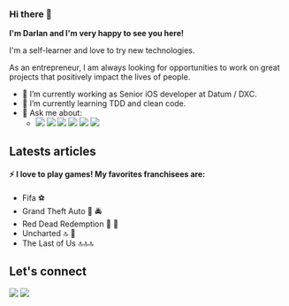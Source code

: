 ### Hi there 👋
**I'm Darlan and I'm very happy to see you here!**

I'm a self-learner and love to try new technologies.

As an entrepreneur, I am always looking for opportunities to work on great projects that positively impact the lives of people.

- 🔭 I’m currently working as Senior iOS developer at Datum / DXC.
- 🌱 I’m currently learning TDD and clean code.
- 💬 Ask me about:
   - <img src="https://img.shields.io/badge/iOS-000000?logo=ios&logoColor=white&style=for-the-badge" /> <img src="https://img.shields.io/badge/swift-%23FA7343.svg?&style=for-the-badge&logo=swift&logoColor=white" /> <img src="https://img.shields.io/badge/javascript%20-%23323330.svg?&style=for-the-badge&logo=javascript&logoColor=%23F7DF1E" /> <img src="https://img.shields.io/badge/react%20-%2320232a.svg?&style=for-the-badge&logo=react&logoColor=%2361DAFB" /> <img src="https://img.shields.io/badge/Flutter%20-%2302569B.svg?&style=for-the-badge&logo=Flutter&logoColor=white" /> <img src="https://img.shields.io/badge/dart-%230175C2.svg?&style=for-the-badge&logo=dart&logoColor=white" />
   
## Latests articles
<!-- BLOG-POST-LIST:START -->
<!-- BLOG-POST-LIST:END -->

#### ⚡ I love to play games! My favorites franchisees are:
- Fifa ⚽️
- Grand Theft Auto 🚙 🚔
- Red Dead Redemption 🎠 🐎
- Uncharted 🔝 🤩
- The Last of Us 🔝🔝🔝

## Let's connect
<a href="https://www.linkedin.com/in/darlantc/" target="_blank"><img src="https://img.shields.io/badge/linkedin-%230077B5.svg?&style=for-the-badge&logo=linkedin&logoColor=white" /></a> <a href="https://blog.darlantc.com" target="_blank"><img src="https://img.shields.io/badge/Hashnode-%232962FF.svg?&style=for-the-badge&logo=hashnode&logoColor=white" /></a>
